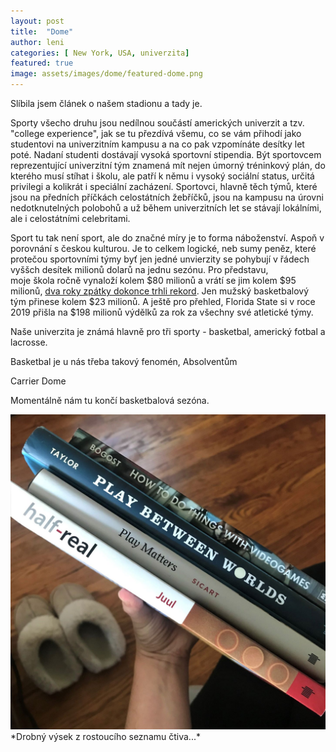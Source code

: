 ```yaml
---
layout: post
title:  "Dome"
author: leni
categories: [ New York, USA, univerzita]
featured: true
image: assets/images/dome/featured-dome.png
---
```

Slíbila jsem článek o našem stadionu a tady je. 

Sporty všecho druhu jsou nedílnou součástí amerických univerzit a tzv. "college experience", jak se tu přezdívá všemu, co se vám přihodí jako studentovi na univerzitním kampusu a na co pak vzpomínáte desítky let poté. Nadaní studenti dostávají vysoká sportovní stipendia. Být sportovcem reprezentující univerzitní tým znamená mít nejen úmorný tréninkový plán, do kterého musí stíhat i školu, ale patří k němu i vysoký sociální status, určitá privilegi a kolikrát i speciální zacházení. Sportovci, hlavně těch týmů, které jsou na předních příčkách celostátních žebříčků, jsou na kampusu na úrovni nedotknutelných polobohů a už během univerzitních let se stávají lokálními, ale i celostátními celebritami.

Sport tu tak není sport, ale do značné míry je to forma náboženství. Aspoň v porovnání s českou kulturou. Je to celkem logické, neb sumy peněz, které protečou sportovními týmy byť jen jedné unvierzity se pohybují v řádech vyššch desítek milionů dolarů na jednu sezónu. Pro představu,  
moje škola ročně vynaloží kolem $80 milionů a vrátí se jim kolem $95 milionů, <a href="https://dailyorange.com/2020/03/syracuse-athletics-draws-record-99-million-revenue-2018-19/">dva roky zpátky dokonce trhli rekord</a>. Jen mužský basketbalový tým přinese kolem $23 milionů. A ještě pro přehled, Florida State si v roce 2019 přišla na $198 milionů výdělků za rok za všechny své atletické týmy.

Naše univerzita je známá hlavně pro tři sporty - basketbal, americký fotbal a lacrosse. 

Basketbal je u nás třeba takový fenomén, Absolventům 


Carrier Dome 

Momentálně nám tu končí basketbalová sezóna.


<img src="/assets/images/podzim2021/podzim3.jpg">
*Drobný výsek z rostoucího seznamu čtiva...*

